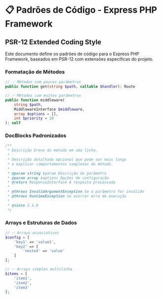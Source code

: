 # 📋 Padrões de Código - Express PHP Framework

## PSR-12 Extended Coding Style

Este documento define os padrões de código para o Express PHP Framework,
baseados em PSR-12 com extensões específicas do projeto.

### Formatação de Métodos

```php
// ✅ Métodos com poucos parâmetros
public function get(string $path, callable $handler): Route

// ✅ Métodos com muitos parâmetros
public function middleware(
    string $path,
    MiddlewareInterface $middleware,
    array $options = [],
    int $priority = 10
): self
```

### DocBlocks Padronizados

```php
/**
 * Descrição breve do método em uma linha.
 *
 * Descrição detalhada opcional que pode ser mais longa
 * e explicar comportamentos complexos do método.
 *
 * @param string $param Descrição do parâmetro
 * @param array $options Opções de configuração
 * @return ResponseInterface A resposta processada
 *
 * @throws InvalidArgumentException Se o parâmetro for inválido
 * @throws RuntimeException Se ocorrer erro de execução
 *
 * @since 2.1.0
 */
```

### Arrays e Estruturas de Dados

```php
// ✅ Arrays associativos
$config = [
    'key1' => 'value1',
    'key2' => [
        'nested' => 'value'
    ]
];

// ✅ Arrays simples multilinha
$items = [
    'item1',
    'item2',
    'item3'
];
```

